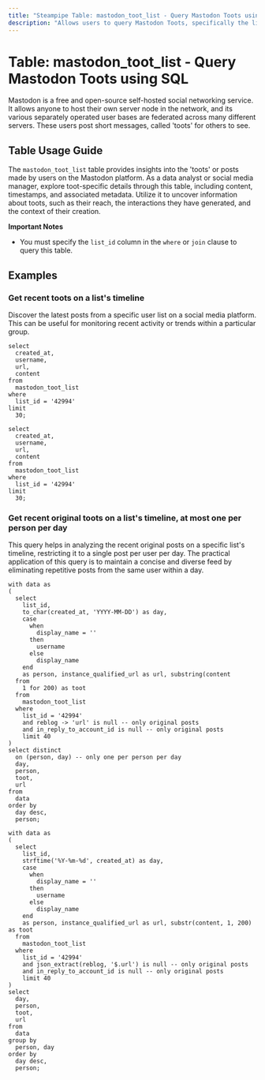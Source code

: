```yaml
---
title: "Steampipe Table: mastodon_toot_list - Query Mastodon Toots using SQL"
description: "Allows users to query Mastodon Toots, specifically the list of 'toots' or posts made by users on the Mastodon platform."
---
```


# Table: mastodon_toot_list - Query Mastodon Toots using SQL

Mastodon is a free and open-source self-hosted social networking service. It allows anyone to host their own server node in the network, and its various separately operated user bases are federated across many different servers. These users post short messages, called 'toots' for others to see.

## Table Usage Guide

The `mastodon_toot_list` table provides insights into the 'toots' or posts made by users on the Mastodon platform. As a data analyst or social media manager, explore toot-specific details through this table, including content, timestamps, and associated metadata. Utilize it to uncover information about toots, such as their reach, the interactions they have generated, and the context of their creation.

**Important Notes**
- You must specify the `list_id` column in the `where` or `join` clause to query this table.

## Examples

### Get recent toots on a list's timeline
Discover the latest posts from a specific user list on a social media platform. This can be useful for monitoring recent activity or trends within a particular group.

```sql+postgres
select
  created_at,
  username,
  url,
  content
from
  mastodon_toot_list
where
  list_id = '42994'
limit
  30;
```

```sql+sqlite
select
  created_at,
  username,
  url,
  content
from
  mastodon_toot_list
where
  list_id = '42994'
limit
  30;
```

### Get recent original toots on a list's timeline, at most one per person per day
This query helps in analyzing the recent original posts on a specific list's timeline, restricting it to a single post per user per day. The practical application of this query is to maintain a concise and diverse feed by eliminating repetitive posts from the same user within a day.

```sql+postgres
with data as 
(
  select
    list_id,
    to_char(created_at, 'YYYY-MM-DD') as day,
    case
      when
        display_name = '' 
      then
        username 
      else
        display_name 
    end
    as person, instance_qualified_url as url, substring(content 
  from
    1 for 200) as toot 
  from
    mastodon_toot_list 
  where
    list_id = '42994' 
    and reblog -> 'url' is null -- only original posts
    and in_reply_to_account_id is null -- only original posts
    limit 40 
)
select distinct
  on (person, day) -- only one per person per day
  day,
  person,
  toot,
  url 
from
  data 
order by
  day desc,
  person;
```

```sql+sqlite
with data as 
(
  select
    list_id,
    strftime('%Y-%m-%d', created_at) as day,
    case
      when
        display_name = '' 
      then
        username 
      else
        display_name 
    end
    as person, instance_qualified_url as url, substr(content, 1, 200) as toot 
  from
    mastodon_toot_list 
  where
    list_id = '42994' 
    and json_extract(reblog, '$.url') is null -- only original posts
    and in_reply_to_account_id is null -- only original posts
    limit 40 
)
select 
  day,
  person,
  toot,
  url 
from
  data 
group by
  person, day
order by
  day desc,
  person;
```